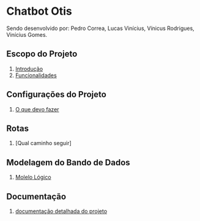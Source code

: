# Chatbot Otis
Sendo desenvolvido por: Pedro Correa, Lucas Vinícius, Vínicus Rodrigues, Vinícius Gomes.
## Escopo do Projeto
1. [Introdução](https://github.com/Lvasp16rnd/python-HTML/blob/main/src/Introdu%C3%A7%C3%A3o.md)
2. [Funcionalidades](https://github.com/Lvasp16rnd/python-HTML/blob/main/src/funcionalidades.md)
## Configurações do Projeto
1. [O que devo fazer](https://github.com/Lvasp16rnd/python-HTML/blob/main/src/configuracoes.md)
## Rotas
1. [Qual caminho seguir]
## Modelagem do Bando de Dados
1. [Molelo Lógico](https://github.com/pedrocsampaio/sprint1/blob/main/src/4.Modelagem/modelológico.md)
## Documentação
1. [documentação detalhada do projeto](https://closed-watchmaker-f4d.notion.site/DOCUMENTA-O-ca17f0bbb1db4b3694dcf996265611b9)

